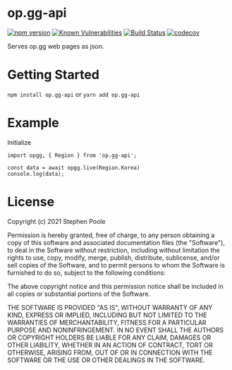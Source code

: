 # op.gg-api

[![npm version](https://badge.fury.io/js/op.gg-api.svg)](https://badge.fury.io/js/op.gg-api)
[![Known Vulnerabilities](https://snyk.io/test/github/stephenpoole/op.gg-api/badge.svg)](https://snyk.io/test/github/stephenpoole/op.gg-api)
[![Build Status](https://travis-ci.com/stephenpoole/op.gg-api.svg?branch=master)](https://travis-ci.com/stephenpoole/op.gg-api)
[![codecov](https://codecov.io/gh/stephenpoole/op.gg-api/branch/master/graph/badge.svg?token=vlj5CxCF2a)](https://codecov.io/gh/stephenpoole/op.gg-api)

Serves op.gg web pages as json.

Getting Started  
==========  
`npm install op.gg-api`
or
`yarn add op.gg-api`

# Example

Initialize

```
import opgg, { Region } from 'op.gg-api';

const data = await opgg.live(Region.Korea)
console.log(data);
```

License  
==========  
Copyright (c) 2021 Stephen Poole

Permission is hereby granted, free of charge, to any person obtaining a copy of this software and associated documentation files (the "Software"), to deal in the Software without restriction, including without limitation the rights to use, copy, modify, merge, publish, distribute, sublicense, and/or sell copies of the Software, and to permit persons to whom the Software is furnished to do so, subject to the following conditions:

The above copyright notice and this permission notice shall be included in all copies or substantial portions of the Software.

THE SOFTWARE IS PROVIDED "AS IS", WITHOUT WARRANTY OF ANY KIND, EXPRESS OR IMPLIED, INCLUDING BUT NOT LIMITED TO THE WARRANTIES OF MERCHANTABILITY, FITNESS FOR A PARTICULAR PURPOSE AND NONINFRINGEMENT. IN NO EVENT SHALL THE AUTHORS OR COPYRIGHT HOLDERS BE LIABLE FOR ANY CLAIM, DAMAGES OR OTHER LIABILITY, WHETHER IN AN ACTION OF CONTRACT, TORT OR OTHERWISE, ARISING FROM, OUT OF OR IN CONNECTION WITH THE SOFTWARE OR THE USE OR OTHER DEALINGS IN THE SOFTWARE.
